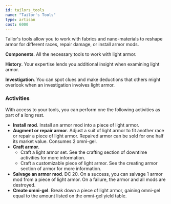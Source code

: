 ```yaml
---
id: tailors_tools
name: "Tailor's Tools"
type: artisan
cost: 6000
---
```


Tailor's tools allow you to work with fabrics and nano-materials to reshape armor for different races,
repair damage, or install armor mods.

__Components__. All the necessary tools to work with light armor.

__History__. Your expertise lends you additional insight when examining light armor.

__Investigation__. You can spot clues and make deductions that others might overlook when an investigation involves light armor.

### Activities
With access to your tools, you can perform one the following activities as part of a long rest.

* __Install mod__. Install an armor mod into a piece of light armor.
* __Augment or repair armor__. Adjust a suit of light armor to fit another race or repair a piece of light armor.
Repaired armor can be sold for one half its market value. Consumes 2 omni-gel.
* __Craft armor__.
  - Craft a light armor set. See the <nuxt-link to="/phb/rules/missions#between-missions">crafting</nuxt-link>
section of downtime activities for more information.
  - Craft a customizable piece of light armor. See the <nuxt-link to="/phb/rules/equipment#armor">creating armor</nuxt-link>
section of armor for more information.
* __Salvage an armor mod__. DC 20. On a success, you can salvage 1 armor mod from a piece of light armor. On a failure, the armor
  and all mods are destroyed.
* __Create omni-gel__. Break down a piece of light armor, gaining omni-gel equal to the amount listed on the
omni-gel yield table.

<ai-dialog title="Omni-gel Yield" component="omni-gel-yield"></ai-dialog>

